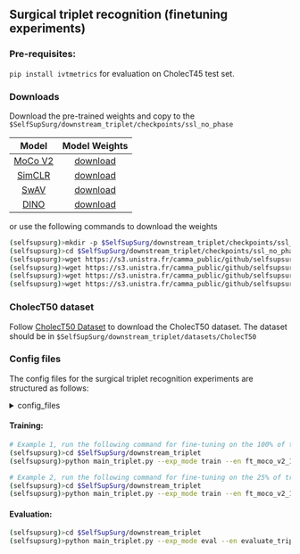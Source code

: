 
## Surgical triplet recognition (finetuning experiments)

### Pre-requisites:
`pip install ivtmetrics` for evaluation on CholecT45 test set.


### Downloads 
Download the pre-trained weights and copy to the `$SelfSupSurg/downstream_triplet/checkpoints/ssl_no_phase`

|   Model      |  Model Weights |
| :----------: | :-----:   |
| [MoCo V2](configs/config/hparams/cholec80/pre_training/cholec_to_cholec/series_01/h001.yaml)| [download](https://s3.unistra.fr/camma_public/github/selfsupsurg/models/model_final_checkpoint_moco_v2_surg.torch) |
| [SimCLR](configs/config/hparams/cholec80/pre_training/cholec_to_cholec/series_01/h002.yaml)| [download](https://s3.unistra.fr/camma_public/github/selfsupsurg/models/model_final_checkpoint_simclr_surg.torch) |
| [SwAV](configs/config/hparams/cholec80/pre_training/cholec_to_cholec/series_01/h003.yaml)| [download](https://s3.unistra.fr/camma_public/github/selfsupsurg/models/model_final_checkpoint_swav_surg.torch) |
| [DINO](configs/config/hparams/cholec80/pre_training/cholec_to_cholec/series_01/h004.yaml)| [download](https://s3.unistra.fr/camma_public/github/selfsupsurg/models/model_final_checkpoint_dino_surg.torch) |

or use the following commands to download the weights
```sh
(selfsupsurg)>mkdir -p $SelfSupSurg/downstream_triplet/checkpoints/ssl_no_phase
(selfsupsurg)>cd $SelfSupSurg/downstream_triplet/checkpoints/ssl_no_phase
(selfsupsurg)>wget https://s3.unistra.fr/camma_public/github/selfsupsurg/models/model_final_checkpoint_moco_v2_surg.torch
(selfsupsurg)>wget https://s3.unistra.fr/camma_public/github/selfsupsurg/models/model_final_checkpoint_simclr_surg.torch
(selfsupsurg)>wget https://s3.unistra.fr/camma_public/github/selfsupsurg/models/model_final_checkpoint_swav_surg.torch
(selfsupsurg)>wget https://s3.unistra.fr/camma_public/github/selfsupsurg/models/model_final_checkpoint_dino_surg.torch
```

### CholecT50 dataset

Follow [CholecT50 Dataset](https://github.com/CAMMA-public/cholect50) to download the CholecT50 dataset. The dataset should be in `$SelfSupSurg/downstream_triplet/datasets/CholecT50`

### Config files
The config files for the surgical triplet recognition experiments are structured as follows:
<details>
<summary>config_files</summary>
```sh
├── cholec_to_triplet/series_01/
    ├── 100 #(100 % of CholecT45)
    │   └── 0 #(split 0)
    │       ├── moco.yaml 
    │       ├── simclr.yaml 
    │       ├── swav.yaml 
    │       ├── dino.yaml
    │       └── imagenet.yaml
    ├── 12.5 #(12.5 % of CholecT45 dataset)
    │   ├── 0 #(split 0)
    │   │   ├── moco.yaml 
    │   │   ├── simclr.yaml 
    │   │   ├── swav.yaml 
    │   │   ├── dino.yaml     
    │   │   └── imagenet.yaml 
    │   ├── 1 #(split 1)
    │   │   ├── moco.yaml 
    │   │   ├── simclr.yaml 
    │   │   ├── swav.yaml 
    │   │   ├── dino.yaml     
    │   │   └── imagenet.yaml 
    │   ├── 2 #(split 2)
    │   │   ├── moco.yaml 
    │   │   ├── simclr.yaml 
    │   │   ├── swav.yaml 
    │   │   ├── dino.yaml     
    │   │   └── imagenet.yaml 
    ├── 25 #(25 % of CholecT45 dataset)
    │   ├── 0 #(split 0)
    │   │   ├── moco.yaml 
    │   │   ├── simclr.yaml 
    │   │   ├── swav.yaml 
    │   │   ├── dino.yaml     
    │   │   └── imagenet.yaml 
    │   ├── 1 #(split 1)
    │   │   ├── moco.yaml 
    │   │   ├── simclr.yaml 
    │   │   ├── swav.yaml 
    │   │   ├── dino.yaml     
    │   │   └── imagenet.yaml 
    │   ├── 2 #(split 2)
    │   │   ├── moco.yaml 
    │   │   ├── simclr.yaml 
    │   │   ├── swav.yaml 
    │   │   ├── dino.yaml     
    │   │   └── imagenet.yaml 
```
</details>


#### Training:

```sh
# Example 1, run the following command for fine-tuning on the 100% of triplet dataset, initialized with MoCO V2 weights
(selfsupsurg)>cd $SelfSupSurg/downstream_triplet
(selfsupsurg)>python main_triplet.py --exp_mode train --en ft_moco_v2_100p --cf cholec_to_triplet/series_01/100/0/moco.yaml

# Example 2, run the following command for fine-tuning on the 25% of triplet dataset (split 0), initialized with MoCO V2 weights
(selfsupsurg)>cd $SelfSupSurg/downstream_triplet
(selfsupsurg)>python main_triplet.py --exp_mode train --en ft_moco_v2_100p --cf cholec_to_triplet/series_01/25/0/moco.yaml
```

#### Evaluation:

```sh
(selfsupsurg)>cd $SelfSupSurg/downstream_triplet
(selfsupsurg)>python main_triplet.py --exp_mode eval --en evaluate_triplet --cf cholec_to_triplet/series_01/100/0/moco.yaml --ckp_n moco_v2-ft-100-0
```